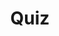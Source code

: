 ---
title: "Quiz"
pass_percentage: 70
type: "test"
questions:
  - id: "q1"
    text: "What is the recommended namespace for installing Istio?"
    type: "single-answer"
    marks: 2
    options:
      - id: "a"
        text: "default"
      - id: "b"
        text: "istio-system"
        is_correct: true
      - id: "c"
        text: "kube-system"
      - id: "d"
        text: "mesh-system"
  - id: "q2"
    text: "Which of the following are valid methods to install Istio?"
    type: "multiple-answers"
    marks: 2
    options:
      - id: "a"
        text: "Using Meshery from the Management menu"
        is_correct: true
      - id: "b"
        text: "Using istioctl with demo profile"
        is_correct: true
      - id: "c"
        text: "Using kubectl apply directly with YAML files"
  - id: "q3"
    text: "Which Istio tool verifies cluster readiness?" 
    type: "short-answer" 
    marks: 2
    correct_answer: "istioctl" 
---